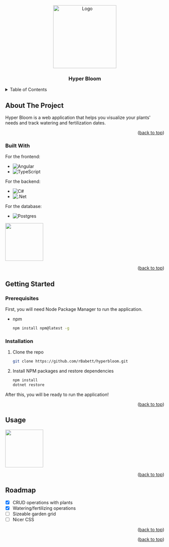 <a name="readme-top"></a>
<br />
<div align="center">
  <a href="https://github.com/github_username/repo_name">
    <img src="https://github.com/rBabett/hyperbloom/assets/113454591/4d4c1f41-dfb2-481d-9509-44d198a708f3" alt="Logo" width="200" height="200">
  </a>

<h3 align="center">Hyper Bloom</h3>
</div>

<details>
  <summary>Table of Contents</summary>
  <ol>
    <li>
      <a href="#about-the-project">About The Project</a>
      <ul>
        <li><a href="#built-with">Built With</a></li>
      </ul>
    </li>
    <li>
      <a href="#getting-started">Getting Started</a>
      <ul>
        <li><a href="#prerequisites">Prerequisites</a></li>
        <li><a href="#installation">Installation</a></li>
      </ul>
    </li>
    <li><a href="#usage">Usage</a></li>
    <li><a href="#roadmap">Roadmap</a></li>
  </ol>
</details>



## About The Project

Hyper Bloom is a web application that helps you visualize your plants' needs and track watering and fertilization dates.

<p align="right">(<a href="#readme-top">back to top</a>)</p>


### Built With

For the frontend:
* ![Angular](https://img.shields.io/badge/angular-%23DD0031.svg?style=for-the-badge&logo=angular&logoColor=white)
* ![TypeScript](https://img.shields.io/badge/typescript-%23007ACC.svg?style=for-the-badge&logo=typescript&logoColor=white)

For the backend:
* ![C#](https://img.shields.io/badge/c%23-%23239120.svg?style=for-the-badge&logo=c-sharp&logoColor=white)
* ![.Net](https://img.shields.io/badge/.NET-5C2D91?style=for-the-badge&logo=.net&logoColor=white)

For the database:
* ![Postgres](https://img.shields.io/badge/postgres-%23316192.svg?style=for-the-badge&logo=postgresql&logoColor=white)


<img src="https://github.com/rBabett/hyperbloom/assets/113454591/f4feaa78-a3da-44d6-bb5e-127263d9200a" width="120" height="120"/>

<p align="right">(<a href="#readme-top">back to top</a>)</p>


## Getting Started

### Prerequisites

First, you will need Node Package Manager to run the application.
* npm
  ```sh
  npm install npm@latest -g
  ```

### Installation

1. Clone the repo
   ```sh
   git clone https://github.com/rBabett/hyperbloom.git
   ```
2. Install NPM packages and restore dependencies
   ```sh
   npm install
   dotnet restore
   ```
After this, you will be ready to run the application!

<p align="right">(<a href="#readme-top">back to top</a>)</p>


## Usage
<img src="https://github.com/rBabett/hyperbloom/assets/113454591/f4feaa78-a3da-44d6-bb5e-127263d9200a" width="120" height="120"/>

<p align="right">(<a href="#readme-top">back to top</a>)</p>

## Roadmap

- [X] CRUD operations with plants
- [X] Watering/fertilizing operations
- [ ] Sizeable garden grid
- [ ] Nicer CSS

<p align="right">(<a href="#readme-top">back to top</a>)</p>


<p align="right">(<a href="#readme-top">back to top</a>)</p>


